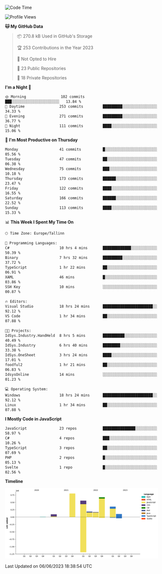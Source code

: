 <!--START_SECTION:waka-->
![Code Time](http://img.shields.io/badge/Code%20Time-162%20hrs%2037%20mins-blue)

![Profile Views](http://img.shields.io/badge/Profile%20Views-1-blue)

**🐱 My GitHub Data** 

> 📦 270.8 kB Used in GitHub's Storage 
 > 
> 🏆 253 Contributions in the Year 2023
 > 
> 🚫 Not Opted to Hire
 > 
> 📜 23 Public Repositories 
 > 
> 🔑 18 Private Repositories 
 > 
**I'm a Night 🦉** 

```text
🌞 Morning                102 commits         ███░░░░░░░░░░░░░░░░░░░░░░   13.84 % 
🌆 Daytime                253 commits         █████████░░░░░░░░░░░░░░░░   34.33 % 
🌃 Evening                271 commits         █████████░░░░░░░░░░░░░░░░   36.77 % 
🌙 Night                  111 commits         ████░░░░░░░░░░░░░░░░░░░░░   15.06 % 
```
📅 **I'm Most Productive on Thursday** 

```text
Monday                   41 commits          █░░░░░░░░░░░░░░░░░░░░░░░░   05.56 % 
Tuesday                  47 commits          ██░░░░░░░░░░░░░░░░░░░░░░░   06.38 % 
Wednesday                75 commits          ███░░░░░░░░░░░░░░░░░░░░░░   10.18 % 
Thursday                 173 commits         ██████░░░░░░░░░░░░░░░░░░░   23.47 % 
Friday                   122 commits         ████░░░░░░░░░░░░░░░░░░░░░   16.55 % 
Saturday                 166 commits         ██████░░░░░░░░░░░░░░░░░░░   22.52 % 
Sunday                   113 commits         ████░░░░░░░░░░░░░░░░░░░░░   15.33 % 
```


📊 **This Week I Spent My Time On** 

```text
🕑︎ Time Zone: Europe/Tallinn

💬 Programming Languages: 
C#                       10 hrs 4 mins       █████████████░░░░░░░░░░░░   50.39 % 
Binary                   7 hrs 32 mins       █████████░░░░░░░░░░░░░░░░   37.72 % 
TypeScript               1 hr 22 mins        ██░░░░░░░░░░░░░░░░░░░░░░░   06.91 % 
XAML                     46 mins             █░░░░░░░░░░░░░░░░░░░░░░░░   03.86 % 
SSH Key                  10 mins             ░░░░░░░░░░░░░░░░░░░░░░░░░   00.87 % 

🔥 Editors: 
Visual Studio            18 hrs 24 mins      ███████████████████████░░   92.12 % 
VS Code                  1 hr 34 mins        ██░░░░░░░░░░░░░░░░░░░░░░░   07.88 % 

🐱‍💻 Projects: 
IdSys.Industry.HandHeld  8 hrs 5 mins        ██████████░░░░░░░░░░░░░░░   40.49 % 
IdSys.Industry           6 hrs 40 mins       ████████░░░░░░░░░░░░░░░░░   33.38 % 
IdSys.OneSheet           3 hrs 24 mins       ████░░░░░░░░░░░░░░░░░░░░░   17.01 % 
foodful2                 1 hr 21 mins        ██░░░░░░░░░░░░░░░░░░░░░░░   06.83 % 
IdsysOnline              14 mins             ░░░░░░░░░░░░░░░░░░░░░░░░░   01.23 % 

💻 Operating System: 
Windows                  18 hrs 24 mins      ███████████████████████░░   92.12 % 
Linux                    1 hr 34 mins        ██░░░░░░░░░░░░░░░░░░░░░░░   07.88 % 
```

**I Mostly Code in JavaScript** 

```text
JavaScript               23 repos            ███████████████░░░░░░░░░░   58.97 % 
C#                       4 repos             ███░░░░░░░░░░░░░░░░░░░░░░   10.26 % 
TypeScript               3 repos             ██░░░░░░░░░░░░░░░░░░░░░░░   07.69 % 
PHP                      2 repos             █░░░░░░░░░░░░░░░░░░░░░░░░   05.13 % 
Svelte                   1 repo              █░░░░░░░░░░░░░░░░░░░░░░░░   02.56 % 
```



**Timeline**

![Lines of Code chart](https://raw.githubusercontent.com/Piilu/Piilu/main/assets/bar_graph.png)


 Last Updated on 06/06/2023 18:38:54 UTC
<!--END_SECTION:waka-->